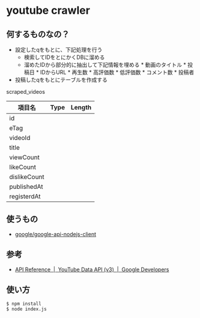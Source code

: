 # youtube crawler

## 何するものなの？

* 設定したqをもとに、下記処理を行う
  * 検索してIDをとにかくDBに溜める
  * 溜めたIDから部分的に抽出して下記情報を埋める
         * 動画のタイトル
         * 投稿日
         * IDからURL
         * 再生数
         * 高評価数
         * 低評価数
         * コメント数
         * 投稿者
* 投稿したqをもとにテーブルを作成する

scraped_videos

| 項目名       | Type | Length |
|--------------|------|--------|
| id           |
| eTag         |
| videoId      |
| title        |
| viewCount    |
| likeCount    |
| dislikeCount |
| publishedAt  |
| registerdAt  |

## 使うもの

* [google/google-api-nodejs-client](https://github.com/google/google-api-nodejs-client)


## 参考

* [API Reference  |  YouTube Data API (v3)  |  Google Developers](https://developers.google.com/youtube/v3/docs/?hl=ja)

## 使い方

```
$ npm install
$ node index.js
```

